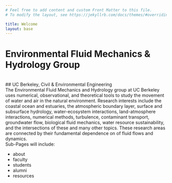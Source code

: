 ```yaml
---
# Feel free to add content and custom Front Matter to this file.
# To modify the layout, see https://jekyllrb.com/docs/themes/#overriding-theme-defaults

title: Welcome
layout: base
---
```

<div class="block"></div>

# Environmental Fluid Mechanics & Hydrology Group
<br /> 
## UC Berkeley, Civil & Environmental Engineering

<div class="block">
	The Environmental Fluid Mechanics and Hydrology group at UC Berkeley uses numerical, observational, and theoretical tools to study the movement of water and air in the natural environment. Research interests include the coastal ocean and estuaries, the atmospheric boundary layer, surface and subsurface hydrology, water-ecosystem interactions, land-atmosphere interactions, numerical methods, turbulence, contaminant transport, groundwater flow, biological fluid mechanics, water resource sustainability, and the intersections of these and many other topics. These research areas are connected by their fundamental dependence on of fluid flows and dynamics.
</div>

<div class="block">
Sub-Pages will include: 

- about
- faculty
- students
- alumni
- resources

</div>

<div class="block">
&nbsp;
</div> 